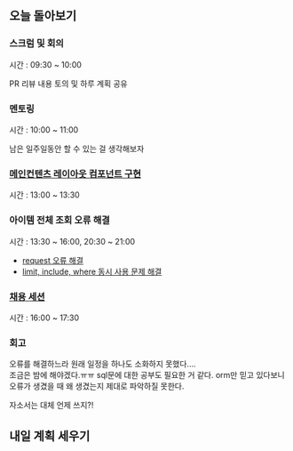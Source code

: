 ## 오늘 돌아보기

### 스크럼 및 회의

시간 : 09:30 ~ 10:00

PR 리뷰 내용 토의 및 하루 계획 공유

### 멘토링

시간 : 10:00 ~ 11:00

남은 일주일동안 할 수 있는 걸 생각해보자  

### 

### [메인컨텐츠 레이아웃 컴포넌트 구현](https://github.com/woowa-techcamp-2021/store-3/pull/169)

시간 : 13:00 ~ 13:30

### 아이템 전체 조회 오류 해결

시간 : 13:30 ~ 16:00, 20:30 ~ 21:00

- [request 오류 해결](https://github.com/woowa-techcamp-2021/store-3/pull/168)
- [limit, include, where 동시 사용 문제 해결](https://github.com/woowa-techcamp-2021/store-3/pull/177#issuecomment-905570860)

### [채용 세션](https://gist.github.com/jjunyjjuny/c159d55ebe5463b30bdf2851b6ca9098)

시간 : 16:00 ~ 17:30

### 회고

오류를 해결하느라 원래 일정을 하나도 소화하지 못했다....  
조금은 밤에 해야겠다.ㅠㅠ
sql문에 대한 공부도 필요한 거 같다. orm만 믿고 있다보니 오류가 생겼을 때 왜 생겼는지 제대로 파악하질 못한다.

자소서는 대체 언제 쓰지?!

## 내일 계획 세우기
